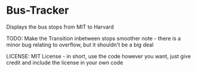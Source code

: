 # Bus-Tracker

Displays the bus stops from MIT to Harvard

TODO:
Make the Transition inbetween stops smoother
note - there is a minor bug relating to overflow, but it shouldn't be a  big deal

LICENSE:
MIT License - in short, use the code however you want, just give credit and include the license in your own code

